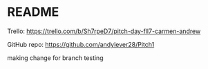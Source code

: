 # README

Trello:  https://trello.com/b/Sh7rpeD7/pitch-day-fll7-carmen-andrew

GitHub repo:  https://github.com/andylever28/Pitch1

making change for branch testing
